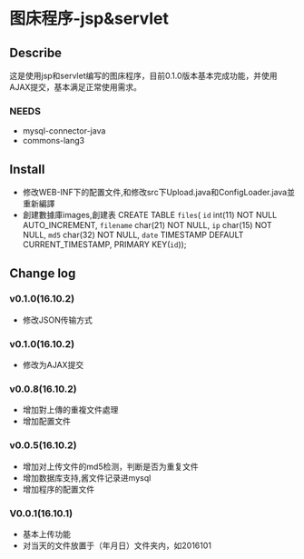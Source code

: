 # 图床程序-jsp&servlet

## Describe

这是使用jsp和servlet编写的图床程序，目前0.1.0版本基本完成功能，并使用AJAX提交，基本满足正常使用需求。

### NEEDS

- mysql-connector-java
- commons-lang3

## Install

- 修改WEB-INF下的配置文件,和修改src下Upload.java和ConfigLoader.java並重新編譯
- 創建數據庫images,創建表
CREATE TABLE `files`( `id` int(11) NOT NULL AUTO_INCREMENT, `filename` char(21) NOT NULL, `ip` char(15) NOT NULL, `md5` char(32) NOT NULL, `date` TIMESTAMP DEFAULT CURRENT_TIMESTAMP, PRIMARY KEY(`id`));

## Change log

### v0.1.0(16.10.2)

- 修改JSON传输方式

### v0.1.0(16.10.2)

- 修改为AJAX提交

### v0.0.8(16.10.2)

- 增加對上傳的重複文件處理
- 增加配置文件
### v0.0.5(16.10.2)

- 增加对上传文件的md5检测，判断是否为重复文件
- 增加数据库支持,酱文件记录进mysql
- 增加程序的配置文件

### V0.0.1(16.10.1)

- 基本上传功能
- 对当天的文件放置于（年月日）文件夹内，如2016101